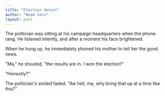 ```yaml
---
title: "Election denial"
author: "Noam Sain"
layout: post
---
```


The politician was sitting at his campaign headquarters when the phone rang. He listened intently, and after a moment his face brightened.

When he hung up, he immediately phoned his mother to tell her the good news.

"Ma," he shouted, "the results are in. I won the election!"

"Honestly?"

The politician's smiled faded. "Aw hell, ma, why bring that up at a time like this?"
